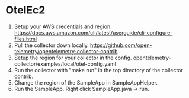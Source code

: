 # OtelEc2
1. Setup your AWS credentials and region. https://docs.aws.amazon.com/cli/latest/userguide/cli-configure-files.html
2. Pull the collector down locally. https://github.com/open-telemetry/opentelemetry-collector-contrib
3. Setup the region for your collector in the config. opentelemetry-collector/examples/local/otel-config.yaml
4. Run the collector with "make run" in the top directory of the collector contrib.
5. Change the region of the SampleApp in SampleAppHelper.
6. Run the SampleApp. Right click SampleApp.java -> run.
